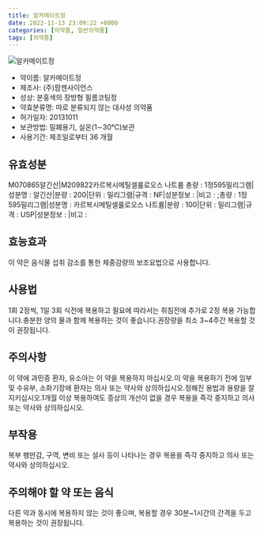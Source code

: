 ```yaml
---
title: 알카메이트정
date: 2022-11-13 23:09:22 +0800
categories: [의약품, 일반의약품]
tags: [의약품]
---
```

![알카메이트정](https://nedrug.mfds.go.kr/pbp/cmn/itemImageDownload/147426790493000090)

- 약이름: 알카메이트정
- 제조사: (주)팜젠사이언스
- 성상: 분홍색의 장방형 필름코팅정
- 약효분류명: 따로 분류되지 않는 대사성 의약품
- 허가일자: 20131011
- 보관방법: 밀폐용기, 실온(1∼30℃)보관
- 사용기간: 제조일로부터 36 개월
## 유효성분
M070865알긴산|M209822카르복시메틸셀룰로오스 나트륨
총량 : 1정595밀리그램|성분명 : 알긴산|분량 : 200|단위 : 밀리그램|규격 : NF|성분정보 : |비고 : ;총량 : 1정595밀리그램|성분명 : 카르복시메틸셀룰로오스 나트륨|분량 : 100|단위 : 밀리그램|규격 : USP|성분정보 : |비고 :
## 효능효과
이 약은 음식물 섭취 감소를 통한 체중감량의 보조요법으로 사용합니다.
## 사용법
1회 2정씩, 1일 3회 식전에 복용하고 필요에 따라서는 취침전에 추가로 2정 복용 가능합니다.충분한 양의 물과 함께 복용하는 것이 좋습니다.권장량을 최소 3~4주간 복용할 것이 권장됩니다.
## 주의사항
이 약에 과민증 환자, 유소아는 이 약을 복용하지 마십시오.이 약을 복용하기 전에 임부 및 수유부, 소화기장애 환자는 의사 또는 약사와 상의하십시오.정해진 용법과 용량을 잘 지키십시오.1개월 이상 복용하여도 증상의 개선이 없을 경우 복용을 즉각 중지하고 의사 또는 약사와 상의하십시오.
## 부작용
복부 팽만감, 구역, 변비 또는 설사 등이 나타나는 경우 복용을 즉각 중지하고 의사 또는 약사와 상의하십시오.
## 주의해야 할 약 또는 음식
다른 약과 동시에 복용하지 않는 것이 좋으며, 복용할 경우 30분~1시간의 간격을 두고 복용하는 것이 권장됩니다.

